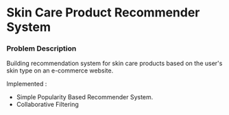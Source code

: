 # Skin Care Product Recommender System

### Problem Description
Building recommendation system for skin care products based on the user's skin type on an e-commerce website.

Implemented :

* Simple Popularity Based Recommender System.
* Collaborative Filtering
